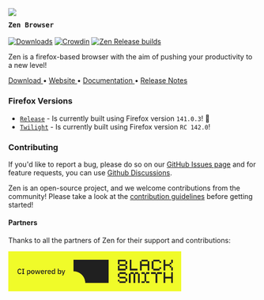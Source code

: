 <!--
   - This Source Code Form is subject to the terms of the Mozilla Public
   - License, v. 2.0. If a copy of the MPL was not distributed with this
   - file, You can obtain one at http://mozilla.org/MPL/2.0/.
   -->
<!-- TODO: Get a job -->
<img src="./docs/assets/zen-dark.svg" width="100px" align="left">

### `Zen Browser`

[![Downloads](https://img.shields.io/github/downloads/zen-browser/desktop/total.svg)](https://github.com/zen-browser/desktop/releases)
[![Crowdin](https://badges.crowdin.net/zen-browser/localized.svg)](https://crowdin.com/project/zen-browser)
[![Zen Release builds](https://github.com/zen-browser/desktop/actions/workflows/build.yml/badge.svg?branch=stable)](https://github.com/zen-browser/desktop/actions/workflows/build.yml)

Zen is a firefox-based browser with the aim of pushing your productivity to a new level!

<div flex="true">
  <a href="https://zen-browser.app/download">
    Download
  </a>
  •
  <a href="https://zen-browser.app">
    Website
  </a>
  •
  <a href="https://docs.zen-browser.app">
    Documentation
  </a>
  •
  <a href="https://zen-browser.app/release-notes/latest">
    Release Notes
  </a>
</div>

### Firefox Versions

- [`Release`](https://zen-browser.app/download) - Is currently built using Firefox version `141.0.3`! 🚀
- [`Twilight`](https://zen-browser.app/download?twilight) - Is currently built using Firefox version `RC 142.0`!

### Contributing

If you'd like to report a bug, please do so on our [GitHub Issues page](https://github.com/zen-browser/desktop/issues/) and for feature requests, you can use [Github Discussions](https://github.com/zen-browser/desktop/discussions).

Zen is an open-source project, and we welcome contributions from the community! Please take a look at the [contribution guidelines](./docs/contribute.md) before getting started!

#### Partners

Thanks to all the partners of Zen for their support and contributions:

<a href="https://blacksmith.sh">
  <img src="./docs/assets/blacksmith-yellow.png" width="350px"/>
</a>
